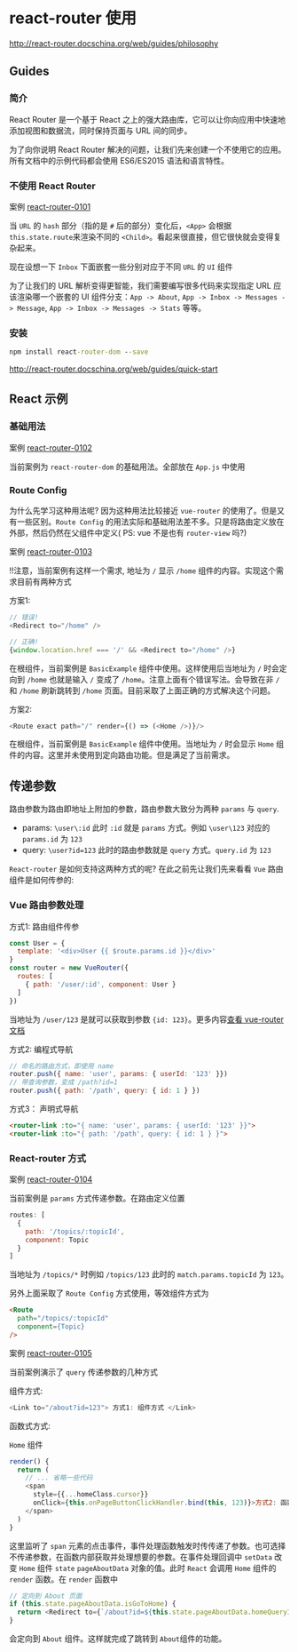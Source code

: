 # react-router 使用

http://react-router.docschina.org/web/guides/philosophy

## Guides

### 简介

React Router 是一个基于 React 之上的强大路由库，它可以让你向应用中快速地添加视图和数据流，同时保持页面与 URL 间的同步。

为了向你说明 React Router 解决的问题，让我们先来创建一个不使用它的应用。所有文档中的示例代码都会使用 ES6/ES2015 语法和语言特性。

### 不使用 React Router

案例 [react-router-0101](https://github.com/Jesonhu/react-study/tree/master/demos/react-router-0101)

当 `URL` 的 `hash` 部分（指的是 `#` 后的部分）变化后，`<App>` 会根据 `this.state.route`来渲染不同的 `<Child>`。看起来很直接，但它很快就会变得复杂起来。

现在设想一下 `Inbox` 下面嵌套一些分别对应于不同 `URL` 的 `UI` 组件

为了让我们的 URL 解析变得更智能，我们需要编写很多代码来实现指定 URL 应该渲染哪一个嵌套的 UI 组件分支：`App -> About`, `App -> Inbox -> Messages -> Message`, `App -> Inbox -> Messages -> Stats` 等等。

### 安装

```cmd
npm install react-router-dom --save
```

http://react-router.docschina.org/web/guides/quick-start

## React 示例

### 基础用法

案例 [react-router-0102](https://github.com/Jesonhu/react-study/tree/master/demos/react-router-0102)

当前案例为 `react-router-dom` 的基础用法。全部放在 `App.js` 中使用

### Route Config

为什么先学习这种用法呢? 因为这种用法比较接近 `vue-router` 的使用了。但是又有一些区别。`Route Config` 的用法实际和基础用法差不多。只是将路由定义放在外部，然后仍然在父组件中定义( PS: vue 不是也有 `router-view` 吗?)

案例 [react-router-0103](https://github.com/Jesonhu/react-study/tree/master/demos/react-router-0103)


!!注意，当前案例有这样一个需求, 地址为 `/` 显示 `/home` 组件的内容。实现这个需求目前有两种方式

方案1:

```js
// 错误!
<Redirect to="/home" />

// 正确!
{window.location.href === '/' && <Redirect to="/home" />}
```

在根组件，当前案例是 `BasicExample` 组件中使用。这样使用后当地址为 `/` 时会定向到 `/home` 也就是输入 `/` 变成了 `/home`。注意上面有个错误写法。会导致在非 `/` 和 `/home` 刷新跳转到 `/home` 页面。目前采取了上面正确的方式解决这个问题。

方案2:

```js
<Route exact path="/" render={() => (<Home />)}/>
```

在根组件，当前案例是 `BasicExample` 组件中使用。当地址为 `/` 时会显示 `Home` 组件的内容。这里并未使用到定向路由功能。但是满足了当前需求。

## 传递参数

路由参数为路由即地址上附加的参数，路由参数大致分为两种 `params` 与 `query`.

+ params: `\user\:id` 此时 `:id` 就是 `params` 方式。例如 `\user\123` 对应的 `params.id` 为 `123`
+ query: `\user?id=123` 此时的路由参数就是 `query` 方式。`query.id` 为 `123`

`React-router` 是如何支持这两种方式的呢? 在此之前先让我们先来看看 `Vue` 路由组件是如何传参的:

### Vue 路由参数处理

方式1: 路由组件传参

```js
const User = {
  template: '<div>User {{ $route.params.id }}</div>'
}
const router = new VueRouter({
  routes: [
    { path: '/user/:id', component: User }
  ]
})
```

当地址为 `/user/123` 是就可以获取到参数 `{id: 123}`。更多内容[查看 vue-router 文档](https://router.vuejs.org/zh/guide/essentials/passing-props.html#路由组件传参)


方式2: 编程式导航

```js
// 命名的路由方式，即使用 name
router.push({ name: 'user', params: { userId: '123' }})
// 带查询参数，变成 /path?id=1
router.push({ path: '/path', query: { id: 1 } })
```

方式3： 声明式导航

```html
<router-link :to="{ name: 'user', params: { userId: '123' }}">
<router-link :to="{ path: '/path', query: { id: 1 } }">
```

### React-router 方式

案例 [react-router-0104](https://github.com/Jesonhu/react-study/tree/master/demos/react-router-0104)

当前案例是 `params` 方式传递参数。在路由定义位置

```js
routes: [
  {
    path: '/topics/:topicId',
    component: Topic
  }
]
```
当地址为 `/topics/*` 时例如 `/topics/123` 此时的 `match.params.topicId` 为 `123`。

另外上面采取了 `Route Config` 方式使用，等效组件方式为

```html
<Route
  path="/topics/:topicId"
  component={Topic}
/>
```

案例 [react-router-0105](https://github.com/Jesonhu/react-study/tree/master/demos/react-router-0105)

当前案例演示了 `query` 传递参数的几种方式

组件方式:

```js
<Link to="/about?id=123"> 方式1: 组件方式 </Link>
```

函数式方式:

`Home` 组件

```js
render() {
  return (
    // ... 省略一些代码
    <span
      style={{...homeClass.cursor}}
      onClick={this.onPageButtonClickHandler.bind(this, 123)}>方式2: 函数式方式
    </span>
  )
}
```

这里监听了 `span` 元素的点击事件，事件处理函数触发时传传递了参数。也可选择不传递参数，在函数内部获取并处理想要的参数。在事件处理回调中 `setData` 改变 `Home` 组件 `state` `pageAboutData` 对象的值。此时 `React` 会调用 `Home` 组件的 `render` 函数。在 `render`
函数中

```js
// 定向到 About 页面
if (this.state.pageAboutData.isGoToHome) {
  return <Redirect to={`/about?id=${this.state.pageAboutData.homeQueryId}`} />
}
```

会定向到 `About` 组件。这样就完成了跳转到 `About`组件的功能。
